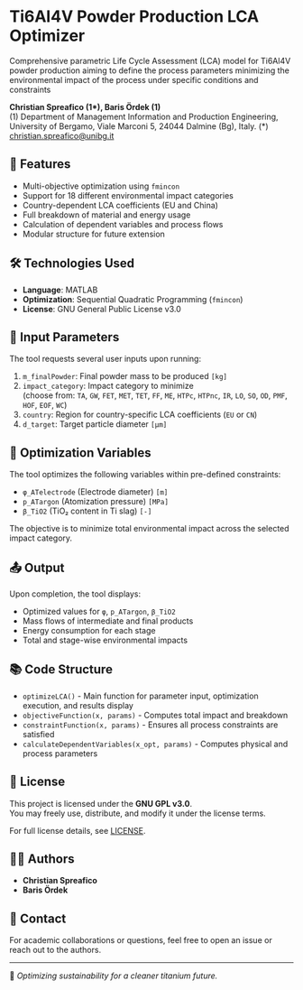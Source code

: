 # Ti6Al4V Powder Production LCA Optimizer
Comprehensive parametric Life Cycle Assessment (LCA) model for Ti6Al4V powder production aiming to define the process parameters minimizing the environmental impact of the process under specific conditions and constraints

<b>Christian Spreafico (1*), Baris Ördek‬ (1)</b><br>
(1) Department of Management Information and Production Engineering, University of Bergamo, Viale Marconi 5, 24044 Dalmine (Bg), Italy.
(*) christian.spreafico@unibg.it

## 📌 Features

- Multi-objective optimization using `fmincon`
- Support for 18 different environmental impact categories
- Country-dependent LCA coefficients (EU and China)
- Full breakdown of material and energy usage
- Calculation of dependent variables and process flows
- Modular structure for future extension

## 🛠️ Technologies Used

- **Language**: MATLAB
- **Optimization**: Sequential Quadratic Programming (`fmincon`)
- **License**: GNU General Public License v3.0

## 🧮 Input Parameters

The tool requests several user inputs upon running:

1. `m_finalPowder`: Final powder mass to be produced `[kg]`
2. `impact_category`: Impact category to minimize  
   (choose from: `TA`, `GW`, `FET`, `MET`, `TET`, `FF`, `ME`, `HTPc`, `HTPnc`, `IR`, `LO`, `SO`, `OD`, `PMF`, `HOF`, `EOF`, `WC`)
3. `country`: Region for country-specific LCA coefficients (`EU` or `CN`)
4. `d_target`: Target particle diameter `[µm]`

## 🧠 Optimization Variables

The tool optimizes the following variables within pre-defined constraints:

- `φ_ATelectrode` (Electrode diameter) `[m]`
- `p_ATargon` (Atomization pressure) `[MPa]`
- `β_TiO2` (TiO₂ content in Ti slag) `[-]`

The objective is to minimize total environmental impact across the selected impact category.

## 📤 Output

Upon completion, the tool displays:

- Optimized values for `φ`, `p_ATargon`, `β_TiO2`
- Mass flows of intermediate and final products
- Energy consumption for each stage
- Total and stage-wise environmental impacts


## 📚 Code Structure

- `optimizeLCA()` - Main function for parameter input, optimization execution, and results display
- `objectiveFunction(x, params)` - Computes total impact and breakdown
- `constraintFunction(x, params)` - Ensures all process constraints are satisfied
- `calculateDependentVariables(x_opt, params)` - Computes physical and process parameters

## 🔐 License

This project is licensed under the **GNU GPL v3.0**.  
You may freely use, distribute, and modify it under the license terms.


For full license details, see [LICENSE](https://www.gnu.org/licenses/gpl-3.0.en.html).

## 🙋‍♀️ Authors

- **Christian Spreafico**  
- **Baris Ördek**

## 📩 Contact

For academic collaborations or questions, feel free to open an issue or reach out to the authors.

---

🔬 *Optimizing sustainability for a cleaner titanium future.*
